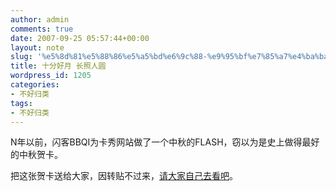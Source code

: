 ```yaml
---
author: admin
comments: true
date: 2007-09-25 05:57:44+00:00
layout: note
slug: '%e5%8d%81%e5%88%86%e5%a5%bd%e6%9c%88-%e9%95%bf%e7%85%a7%e4%ba%ba%e5%9c%86'
title: 十分好月 长照人圆
wordpress_id: 1205
categories:
- 不好归类
tags:
- 不好归类
---
```


N年以前，闪客BBQI为卡秀网站做了一个中秋的FLASH，窃以为是史上做得最好的中秋贺卡。

把这张贺卡送给大家，因转贴不过来，[请大家自己去看吧](http://free.kaxiu.com/modules/967598047/moon.swf)。
